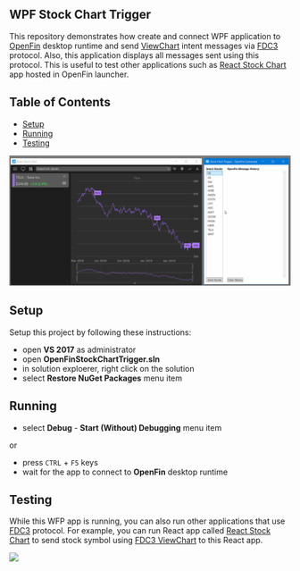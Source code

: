 ## WPF Stock Chart Trigger

This repository demonstrates how create and connect WPF application to [OpenFin](https://openfin.co/) desktop runtime and send [ViewChart](https://fdc3.finos.org/docs/1.0/intents-intro) intent messages via [FDC3](https://fdc3.finos.org/docs/1.0/fdc3-intro) protocol. Also, this application displays all messages sent using this protocol. This is useful to test other applications such as
[React Stock Chart](https://github.com/Infragistics/demo-apps/tree/master/react/open-fin-stock-chart) app hosted in OpenFin launcher.

## Table of Contents

- [Setup](#Setup)
- [Running](#Running)
- [Testing](#Testing)

<img src="./OpenFinStockChartTrigger/chart-trigger.gif" width="750" />

## Setup

Setup this project by following these instructions:

- open **VS 2017** as administrator
- open **OpenFinStockChartTrigger.sln**
- in solution exploerer, right click on the solution
- select **Restore NuGet Packages** menu item

## Running

- select **Debug** - **Start (Without) Debugging** menu item

or
- press `CTRL` + `F5` keys
- wait for the app to connect to **OpenFin** desktop runtime


## Testing

While this WFP app is running, you can also run other applications that use [FDC3](https://fdc3.finos.org/docs/1.0/fdc3-intro) protocol. For example, you can run React app called [React Stock Chart](https://github.com/Infragistics/demo-apps/tree/master/react/open-fin-stock-chart) to send stock symbol using [FDC3 ViewChart](https://fdc3.finos.org/docs/1.0/intents-intro) to this React app.

<img src="./public/images/chart-trigger.gif" width="750" />